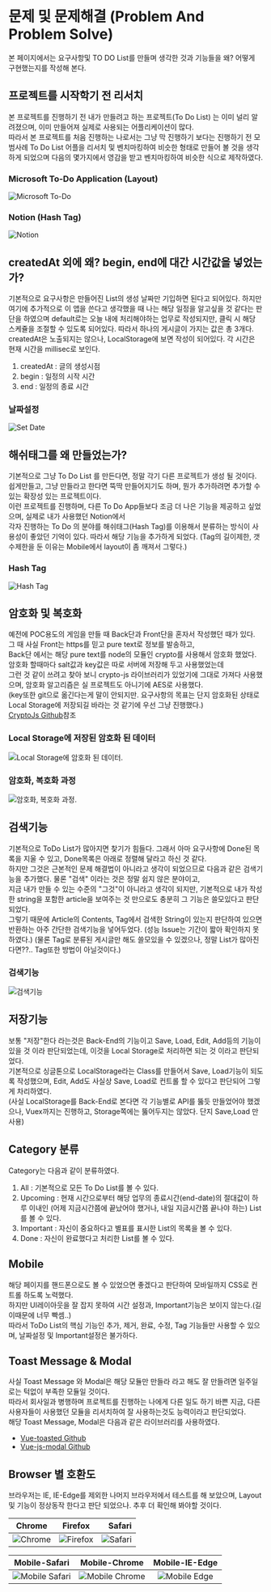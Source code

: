 # 문제 및 문제해결 (Problem And Problem Solve)
본 페이지에서는 요구사항및 TO DO List를 만들며 생각한 것과 기능들을 왜? 어떻게 구현했는지를 작성해 본다.

## 프로젝트를 시작학기 전 리서치
본 프로젝트를 진행하기 전 내가 만들려고 하는 프로젝트(To Do List) 는 이미 널리 알려졌으며, 이미 만들어져 실제로 사용되는 어플리케이션이 많다.  
따라서 본 프로젝트를 처음 진행하는 나로서는 그냥 막 진행하기 보다는 진행하기 전 모범사례 To Do List 어플을 리서치 및 벤치마킹하여 비슷한 형태로 만들어 볼 것을 생각하게 되었으며
다음의 몇가지에서 영감을 받고 벤치마킹하여 비슷한 식으로 제작하였다.

### Microsoft To-Do Application (Layout)  
![Microsoft To-Do](http://15.164.141.35/src/assets/github_image/image_1.png)

### Notion (Hash Tag)  
![Notion](http://15.164.141.35/src/assets/github_image/image_2.png)

## createdAt 외에 왜? begin, end에 대간 시간값을 넣었는가?
기본적으로 요구사항은 만들어진 List의 생성 날짜만 기입하면 된다고 되어있다. 하지만 여기에 추가적으로 이 앱을 쓴다고 생각했을 때 나는 해당 일정을 알고싶을 것 같다는 판단을 하였으며
default로는 오늘 내에 처리해야하는 업무로 작성되지만, 클릭 시 해당 스케쥴을 조절할 수 있도록 되어있다.
따라서 하나의 게시글이 가지는 값은 총 3개다. createdAt은 노출되지는 않으나, LocalStorage에 보면 작성이 되어있다. 각 시간은 현재 시간을 millisec로 보인다.

1. createdAt : 글의 생성시점
2. begin : 일정의 시작 시간
3. end : 일정의 종료 시간

### 날짜설정  
![Set Date](http://15.164.141.35/src/assets/github_image/image_7.png)

## 해쉬태그를 왜 만들었는가?
기본적으로 그냥 To Do List 를 만든다면, 정말 각기 다른 프로젝트가 생성 될 것이다.  
쉽게만들고, 그냥 만들라고 한다면 뚝딱 만들어지기도 하며, 뭔가 추가하려면 추가할 수 있는 확장성 있는 프로젝트이다.  
이런 프로젝트를 진행하며, 다른 To Do App들보다 조금 더 나은 기능을 제공하고 싶었으며, 실제로 내가 사용했던 Notion에서  
각자 진행하는 To Do 의 분야를 해쉬태그(Hash Tag)를 이용해서 분류하는 방식이 사용성이 좋았던 기억이 있다. 따라서 해당 기능을 추가하게 되었다.
(Tag의 길이제한, 갯수제한을 둔 이유는 Mobile에서 layout이 좀 깨져서 그렇다.)

### Hash Tag  
![Hash Tag](http://15.164.141.35/src/assets/github_image/image_2.png)

## 암호화 및 복호화
예전에 POC용도의 게임을 만들 때 Back단과 Front단을 혼자서 작성했던 때가 있다. 그 때 사실 Front는 https를 믿고 pure text로 정보를 발송하고,  
Back단 에서는 해당 pure text를 node의 모듈인 crypto를 사용해서 암호화 했었다. 암호화 할때마다 salt값과 key값은 따로 서버에 저장해 두고 사용했었는데  
그런 것 같이 쓰려고 찾아 보니 crypto-js 라이브러리가 있었기에 그대로 가져다 사용했으며, 암호화 알고리즘은 실 프로젝트도 아니기에 AES로 사용했다.  
(key또한 git으로 옮긴다는게 말이 안되지만. 요구사항의 목표는 단지 암호화된 상태로 Local Storage에 저장되길 바라는 것 같기에 우선 그냥 진행했다.)  
[CryptoJs Github](https://github.com/brix/crypto-js)참조  

### Local Storage에 저장된 암호화 된 데이터  
![Local Storage에 암호화 된 데이터.](http://15.164.141.35/src/assets/github_image/image_4.png)

### 암호화, 복호화 과정  
![암호화, 복호화 과정.](http://15.164.141.35/src/assets/github_image/image_5.png)

## 검색기능
기본적으로 ToDo List가 많아지면 찾기가 힘들다. 그래서 아마 요구사항에 Done된 목록을 지울 수 있고, Done목록은 아래로 정렬해 달라고 하신 것 같다.  
하지만 그것은 근본적인 문제 해결법이 아니라고 생각이 되었으므로 다음과 같은 검색기능을 추가했다. 물론 "검색" 이라는 것은 정말 쉽지 않은 분야이고,  
지금 내가 만들 수 있는 수준의 "그것"이 아니라고 생각이 되지만, 기본적으로 내가 작성한 string을 포함한 article을 보여주는 것 만으로도 충분히 그 기능은 쓸모있다고 판단되었다.  
그렇기 때문에 Article의 Contents, Tag에서 검색한 String이 있는지 판단하여 있으면 반환하는 아주 간단한 검색기능을 넣어두었다. (성능 Issue는 기간이 짧아 확인하지 못하였다.)
(물론 Tag로 분류된 게시글만 해도 쓸모있을 수 있겠으나, 정말 List가 많아진다면??.. Tag또한 방법이 아닐것이다.)

### 검색기능  
![검색기능](http://15.164.141.35/src/assets/github_image/image_6.png)

## 저장기능
보통 "저장"한다 라는것은 Back-End의 기능이고 Save, Load, Edit, Add등의 기능이 있을 것 이라 판단되었는데, 이것을 Local Storage로 처리하면 되는 것 이라고 판단되었다.  
기본적으로 싱글톤으로 LocalStorage라는 Class를 만들어서 Save, Load기능이 되도록 작성했으며, Edit, Add도 사실상 Save, Load로 컨트롤 할 수 있다고 판단되어 그렇게 차리하였다.  
(사실 LocalStorage를 Back-End로 본다면 각 기능별로 API를 뚫듯 만들었어야 했겠으나, Vuex까지는 진행하고, Storage쪽에는 뚫어두지는 않았다. 단지 Save,Load 만 사용)

## Category 분류
Category는 다음과 같이 분류하였다.
1. All : 기본적으로 모든 To Do List를 볼 수 있다.
2. Upcoming : 현재 시간으로부터 해당 업무의 종료시간(end-date)의 절대값이 하루 이내인 (어제 지금시간쯤에 끝났어야 했거나, 내일 지금시간쯤 끝나야 하는) List를 볼 수 있다.
3. Important : 자신이 중요하다고 별표를 표시한 List의 목록을 볼 수 있다.
4. Done : 자신이 완료했다고 처리한 List를 볼 수 있다.

## Mobile
해당 페이지를 핸드폰으로도 볼 수 있었으면 좋겠다고 판단하여 모바일까지 CSS로 컨트롤 하도록 노력했다.  
하지만 UI레이아웃을 잘 잡지 못하여 시간 설정과, Important기능은 보이지 않는다.(길이때문에 너무 빡셈..)  
따라서 ToDo List의 핵심 기능인 추가, 제거, 완료, 수정, Tag 기능들만 사용할 수 있으며, 날짜설정 및 Important설정은 불가하다.

## Toast Message & Modal
사실 Toast Message 와 Modal은 해당 모듈만 만들라 라고 해도 잘 만들려면 일주일로는 턱없이 부족한 모듈일 것이다.  
따라서 회사일과 병행하며 프로젝트를 진행하는 나에게 다른 일도 하기 바쁜 지금, 다른 사용자들이 사용했던 모듈을 리서치하여 잘 사용하는것도 능력이라고 판단되었다.  
해당 Toast Message, Modal은 다음과 같은 라이브러리를 사용하였다.
- [Vue-toasted Github](https://madewithvuejs.com/vue-toasted)  
- [Vue-js-modal Github](https://github.com/euvl/vue-js-modal)

## Browser 별 호환도
브라우저는 IE, IE-Edge를 제외한 나머지 브라우저에서 테스트를 해 보았으며, Layout 및 기능이 정상동작 한다고 판단 되었으나. 추후 더 확인해 봐야할 것이다.

| Chrome | Firefox | Safari |
|---|:---:|---:|
![Chrome](http://15.164.141.35/src/assets/github_image/Chrome.png) | ![Firefox](http://15.164.141.35/src/assets/github_image/Firefox.png) | ![Safari](http://15.164.141.35/src/assets/github_image/Safari.png)

| Mobile-Safari | Mobile-Chrome | Mobile-IE-Edge |
|---|:---:|:---:|
![Mobile Safari](http://15.164.141.35/src/assets/github_image/Mobile_Safari.png) | ![Mobile Chrome](http://15.164.141.35/src/assets/github_image/Mobile_Chrome.png) | ![Mobile Edge](http://15.164.141.35/src/assets/github_image/Mobile_Edge.png)